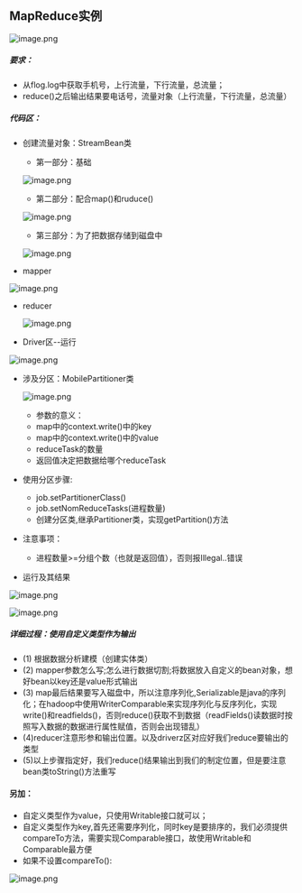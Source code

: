 ## MapReduce实例

![image.png](https://upload-images.jianshu.io/upload_images/14466577-6a4e69e895734439.png?imageMogr2/auto-orient/strip%7CimageView2/2/w/1240)

##### 要求：
* 从flog.log中获取手机号，上行流量，下行流量，总流量；
* reduce()之后输出结果要电话号，流量对象（上行流量，下行流量，总流量）
##### 代码区：
* 创建流量对象：StreamBean类
  * 第一部分：基础

  ![image.png](https://upload-images.jianshu.io/upload_images/14466577-3e0633c00eff8538.png?imageMogr2/auto-orient/strip%7CimageView2/2/w/1240)
  
  * 第二部分：配合map()和ruduce()
  
  ![image.png](https://upload-images.jianshu.io/upload_images/14466577-eee1f9e5be912b12.png?imageMogr2/auto-orient/strip%7CimageView2/2/w/1240)
  
   * 第三部分：为了把数据存储到磁盘中
   
   ![image.png](https://upload-images.jianshu.io/upload_images/14466577-e1bc7af4f29d90e2.png?imageMogr2/auto-orient/strip%7CimageView2/2/w/1240)
  
*  mapper

  ![image.png](https://upload-images.jianshu.io/upload_images/14466577-402a64f5f1608bc3.png?imageMogr2/auto-orient/strip%7CimageView2/2/w/1240)

* reducer

  ![image.png](https://upload-images.jianshu.io/upload_images/14466577-04f84b35283b73d2.png?imageMogr2/auto-orient/strip%7CimageView2/2/w/1240)
  
* Driver区--运行

 ![image.png](https://upload-images.jianshu.io/upload_images/14466577-46ff514b5a5f3331.png?imageMogr2/auto-orient/strip%7CimageView2/2/w/1240)
 
* 涉及分区：MobilePartitioner类
  
   ![image.png](https://upload-images.jianshu.io/upload_images/14466577-0b45be4d24e6f167.png?imageMogr2/auto-orient/strip%7CimageView2/2/w/1240)
   
   * 参数的意义：
   * map中的context.write()中的key
   * map中的context.write()中的value
   * reduceTask的数量
   * 返回值决定把数据给哪个reduceTask
* 使用分区步骤:
   * job.setPartitionerClass()
   * job.setNomReduceTasks(进程数量)
   * 创建分区类,继承Partitioner类，实现getPartition()方法
* 注意事项：
   * 进程数量>=分组个数（也就是返回值），否则报Illegal..错误
* 运行及其结果

 ![image.png](https://upload-images.jianshu.io/upload_images/14466577-6af9ab338b66397f.png?imageMogr2/auto-orient/strip%7CimageView2/2/w/1240)

 ![image.png](https://upload-images.jianshu.io/upload_images/14466577-85ac2a7b88d00cfa.png?imageMogr2/auto-orient/strip%7CimageView2/2/w/1240)


 ##### 详细过程：使用自定义类型作为输出
* (1) 根据数据分析建模（创建实体类）
* (2) mapper参数怎么写;怎么进行数据切割;将数据放入自定义的bean对象，想好bean以key还是value形式输出
* (3) map最后结果要写入磁盘中，所以注意序列化,Serializable是java的序列化；在hadoop中使用WriterComparable来实现序列化与反序列化，实现write()和readfields()，否则reduce()获取不到数据（readFields()读数据时按照写入数据的数据进行属性赋值，否则会出现错乱）
* (4)reducer注意形参和输出位置。以及driverz区对应好我们reduce要输出的类型
* (5)以上步骤指定好，我们reduce()结果输出到我们的制定位置，但是要注意bean类toString()方法重写

#### 另加：
* 自定义类型作为value，只使用Writable接口就可以；
* 自定义类型作为key,首先还需要序列化，同时key是要排序的，我们必须提供compareTo方法，需要实现Comparable接口，故使用Writable和Comparable最方便
 * 如果不设置compareTo():
 
 ![image.png](https://upload-images.jianshu.io/upload_images/14466577-21440808d779ea7f.png?imageMogr2/auto-orient/strip%7CimageView2/2/w/1240)

   

